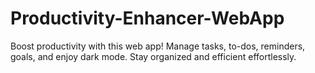 # Productivity-Enhancer-WebApp
Boost productivity with this web app! Manage tasks, to-dos, reminders, goals, and enjoy dark mode. Stay organized and efficient effortlessly.
